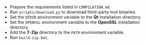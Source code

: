 - Prepare the requirements listed in `COMPILATION.md`.
- Run `scripts/download.py` to download third-party tool binaries.
- Set the `QTDIR` environment variable to the **Qt** installation directory.
- Set the `OPENSSL` environment variable to the **OpenSSL** installation directory.
- Add the **7-Zip** directory to the `PATH` environment variable.
- Run `build.zip.bat`.
